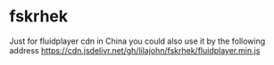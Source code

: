 # fskrhek
Just for fluidplayer cdn in China you could also use it by the following address
https://cdn.jsdelivr.net/gh/lilajohn/fskrhek/fluidplayer.min.js
